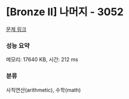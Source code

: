 # [Bronze II] 나머지 - 3052 

[문제 링크](https://www.acmicpc.net/problem/3052) 

### 성능 요약

메모리: 17640 KB, 시간: 212 ms

### 분류

사칙연산(arithmetic), 수학(math)

